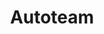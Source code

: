 ---
title: "Autoteam"
url: /cochabamba/autoteam-avenida-melchor-perez-de-olguin/
shop: reparación de automóviles
---